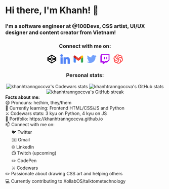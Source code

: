 <h1>Hi there, I'm Khanh! 👋</h1>

<!-- <img src="https://raw.githubusercontent.com/khanhtranngoccva/khanhtranngoccva/main/creeper.svg"> -->

<h3>I'm a software engineer at @100Devs, CSS artist, UI/UX designer and content creator from Vietnam!</h3>

<section align="center">
    <h3>Connect with me on:</h3>
    <div>
        <a href="https://codepen.io/khanhtranngoccva"><img width="30px" height="30px" src="https://raw.githubusercontent.com/khanhtranngoccva/khanhtranngoccva/main/img/codepen.svg" alt="CodePen"></a>
        &nbsp;
        <a href="https://linkedin.com/in/khanhtranngoccva"><img width="30px" height="30px" src="https://raw.githubusercontent.com/khanhtranngoccva/khanhtranngoccva/main/img/linkedin.svg" alt="LinkedIn"></a>
        &nbsp;
        <a href="mailto://khanhtranngoccva@gmail.com"><img width="30px" height="30px" src="https://raw.githubusercontent.com/khanhtranngoccva/khanhtranngoccva/main/img/gmail.svg" alt="Email"></a>
        &nbsp;
        <a href="https://twitter.com/khanhtncva"><img width="30px" height="30px" src="https://raw.githubusercontent.com/khanhtranngoccva/khanhtranngoccva/main/img/twitter.svg" alt="Twitter"></a>
        &nbsp;
        <a href="#"><img width="30px" height="30px" src="https://raw.githubusercontent.com/khanhtranngoccva/khanhtranngoccva/main/img/twitch.svg" alt="Twitch"></a>
        &nbsp;
        <a href="https://codewars.com/users/khanhtranngoccva"><img width="30px" height="30px" src="https://raw.githubusercontent.com/khanhtranngoccva/khanhtranngoccva/main/img/codewars.svg" alt="Codewars"></a>
    </div>
</section>

<section align="center">
    <h3>Personal stats:</h3>
    <div>
        <img width="300px" src="https://www.codewars.com/users/khanhtranngoccva/badges/large" alt="khanhtranngoccva's Codewars stats">
    </div3
    <div>
        <img width="300px" src="https://github-readme-stats.vercel.app/api?username=khanhtranngoccva" alt="khanhtranngoccva's GitHub stats"/>
        <img width="300px" src="https://github-readme-streak-stats.herokuapp.com/?user=khanhtranngoccva" alt="khanhtranngoccva's GitHub streak"/>
    </div>
</section>

<div><b>Facts about me:</b></div>
<div>😄 Pronouns: he/him, they/them</div>
<div>🌱 Currently learning: Frontend HTML/CSS/JS and Python</div>
<div>⚔️ Codewars stats: 3 kyu on Python, 4 kyu on JS</div>
<div>💼 Portfolio: https://khanhtranngoccva.github.io</div>
<div>📫 Connect with me on:
  <div>
    <div>&nbsp;&nbsp;&nbsp;&nbsp;&nbsp;🐦 Twitter <a href="https://twitter.com/khanhtncva"></a></div>
    <div>&nbsp;&nbsp;&nbsp;&nbsp;&nbsp;✉️ Gmail <a href="mailto:khanhtranngoccva@gmail.com"></a></div>
    <div>&nbsp;&nbsp;&nbsp;&nbsp;&nbsp;🌐 LinkedIn <a href="https://linkedin.com/in/khanhtranngoccva"></a></div>
    <div>&nbsp;&nbsp;&nbsp;&nbsp;&nbsp;📺 Twitch (upcoming)</div>
    <div>&nbsp;&nbsp;&nbsp;&nbsp;&nbsp;✏️ CodePen <a href="https://codepen.io/khanhtranngoccva"></a></div>
    <div>&nbsp;&nbsp;&nbsp;&nbsp;&nbsp;⚔️ Codewars <a href="https://www.codewars.com/users/khanhtranngoccva"></a></div>
  </div>
</div>
<div>✏️ Passionate about drawing CSS art and helping others</div>
<div>💻 Currently contributing to XollabOS/talktometechnology</div>


<p>&nbsp;</p>


